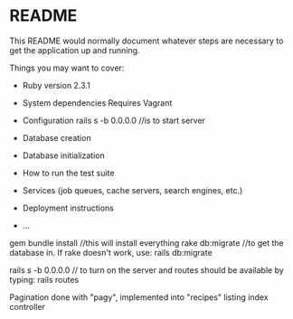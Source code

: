 # README

This README would normally document whatever steps are necessary to get the
application up and running.

Things you may want to cover:

* Ruby version
2.3.1
* System dependencies
Requires Vagrant

* Configuration
rails s -b 0.0.0.0    //is to start server

* Database creation
* Database initialization

* How to run the test suite

* Services (job queues, cache servers, search engines, etc.)

* Deployment instructions

* ...

gem bundle install                     //this will install everything
rake db:migrate                        //to get the database in. If rake doesn't work, use:
rails db:migrate

rails s -b 0.0.0.0                     // to turn on the server and routes should be                                                available by typing:
rails routes

Pagination done with "pagy", implemented into "recipes" listing index controller